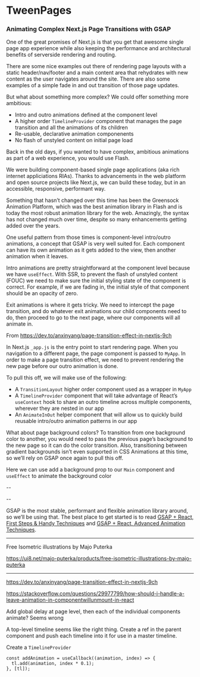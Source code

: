 # TweenPages

### Animating Complex Next.js Page Transitions with GSAP

One of the great promises of Next.js is that you get that awesome single page app experience while also keeping the performance and architectural benefits of serverside rendering and routing.

There are some nice examples out there of rendering page layouts with a static header/nav/footer and a main content area that rehydrates with new content as the user navigates around the site. There are also some examples of a simple fade in and out transition of those page updates.

But what about something more complex? We could offer something more ambitious:

- Intro and outro animations defined at the component level
- A higher order `TimelineProvider` component that manages the page transition and all the animations of its children
- Re-usable, declarative animation componenents
- No flash of unstyled content on initial page load

Back in the old days, if you wanted to have complex, ambitious animations as part of a web experience, you would use Flash.

We were building component-based single page applications (aka rich internet appliciations RIAs). Thanks to advancements in the web platform and open source projects like Next.js, we can build these today, but in an accessible, responsive, performant way.

Something that hasn’t changed over this time has been the Greensock Animation Platform, which was the best animation library in Flash and is today the most robust animation library for the web. Amazingly, the syntax has not changed much over time, despite so many enhancements getting added over the years.

One useful pattern from those times is component-level intro/outro animations, a concept that GSAP is very well suited for. Each component can have its own animation as it gets added to the view, then another animation when it leaves.

Intro animations are pretty straightforward at the component level because we have `useEffect`. With SSR, to prevent the flash of unstyled content (FOUC) we need to make sure the initial styling state of the component is correct. For example, if we are fading in, the initial style of that component should be an opacity of zero.

Exit animations is where it gets tricky. We need to intercept the page transition, and do whatever exit animations our child components need to do, then proceed to go to the next page, where our components will all animate in.

From https://dev.to/anxinyang/page-transition-effect-in-nextjs-9ch

In Next.js `_app.js` is the entry point to start rendering page. When you navigation to a different page, the page component is passed to `MyApp`. In order to make a page transition effect, we need to prevent rendering the new page before our outro animation is done.

To pull this off, we will make use of the following:

- A `TransitionLayout` higher order component used as a wrapper in `MyApp`
- A `TimelineProvider` component that will take advantage of React’s `useContext` hook to share an outro  timeline across multiple components, wherever they are nested in our app
- An `AnimateInOut` helper component that will allow us to quickly build reusable intro/outro animation patterns in our app

What about page background colors? To transition from one background color to another, you would need to pass the previous page’s background to the new page so it can do the color transition. Also, transitioning between gradient backgrounds isn’t even supported in CSS Animations at this time, so we’ll rely on GSAP once again to pull this off.

Here we can use add a background prop to our `Main` component and `useEffect` to animate the background color

--



--

GSAP is the most stable, performant and flexible animation library around, so we’ll be using that. The best place to get started is to read [GSAP + React, First Steps & Handy Techniques](https://greensock.com/react) and [GSAP + React, Advanced Animation Techniques](https://greensock.com/react-advanced).


----

Free Isometric illustrations by Majo Puterka

https://ui8.net/majo-puterka/products/free-isometric-illustrations-by-majo-puterka

----

https://dev.to/anxinyang/page-transition-effect-in-nextjs-9ch

https://stackoverflow.com/questions/29977799/how-should-i-handle-a-leave-animation-in-componentwillunmount-in-react

Add global delay at page level, then each of the individual components animate? Seems wrong

A top-level timeline seems like the right thing. Create a ref in the parent component and push each timeline into it for use in a master timeline. 

Create a `TimelineProvider`

```
const addAnimation = useCallback((animation, index) => {    
  tl.add(animation, index * 0.1);
}, [tl]);
```